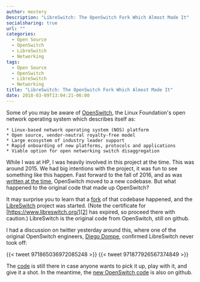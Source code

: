 ```yaml
---
author: mestery
Description: "LibreSwitch: The OpenSwitch Fork Which Almost Made It"
socialsharing: true
url: ""
categories:
  - Open Source
  - OpenSwitch
  - LibreSwitch
  - Networking
tags:
  - Open Source
  - OpenSwitch
  - LibreSwitch
  - Networking
title: "LibreSwitch: The OpenSwitch Fork Which Almost Made It"
date: 2018-03-09T13:04:21-06:00
---
```


Some of you may be aware of [OpenSwitch][4], the Linux Foundation's open
network operating system which describes itself as:
```
* Linux-based network operating system (NOS) platform
* Open source, vendor-neutral royalty-free model
* Large ecosystem of industry leader support
* Rapid onboarding of new platforms, protocols and applications
* Viable option for open networking switch disaggregation
```

While I was at HP, I was heavily involved in this project at the time. This
was around 2015. We had big intentions with the project, it was fun to see
something like this happen. Fast forward to the fall of 2016, and as was
[written at the time][5], OpenSwitch moved to a new codebase. But what
happened to the original code that made up OpenSwitch?

It may surprise you to learn that a [fork][3] of that codebase happened,
and the [LibreSwitch][1] project was started. (Note the certificate for
[https://www.libreswitch.org/][2] has expired, so proceed there with
caution.) LibreSwitch is the original code from OpenSwitch, still on
github.

I had a discussion on twitter yesterday around this, where one of the
original OpenSwitch engineers, [Diego Dompe][7], confirmed LibreSwitch
never took off:

{{< tweet 971865036972085248 >}}
{{< tweet 971877926567374849 >}}

The [code][1] is still there in case anyone wants to pick it up, play
with it, and give it a shot. In the meantime, the [new OpenSwitch code][6]
is also on github.

[1]: https://github.com/libreswitch
[2]: https://www.libreswitch.org/
[3]: https://lists.openswitch.net/pipermail/ops-dev/2017-February/014599.html
[4]: https://www.openswitch.net
[5]: https://www.sdxcentral.com/articles/news/openswitch-moves-away-hpe-embracing-dell-snaproute/2016/10/
[6]: https://github.com/open-switch
[7]: https://twitter.com/ddompe?lang=en
